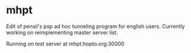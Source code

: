 mhpt
====

Edit of pensil's psp ad hoc tunneling program for english users. Currently working on reimplementing master server list.

Running on test server at mhpt.hopto.org:30000
